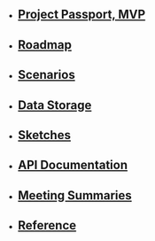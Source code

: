 
* ## [Project Passport, MVP](https://schstp.github.io/Theater-Platform/passport/table_of_contents)

* ## [Roadmap](https://schstp.github.io/Theater-Platform/roadmap/roadmap)

* ## [Scenarios](https://schstp.github.io/Theater-Platform/scenarios/table_of_contents)

* ## [Data Storage](https://schstp.github.io/Theater-Platform/datastorage/table_of_contents)

* ## [Sketches](https://schstp.github.io/Theater-Platform/sketches/table_of_contents)

* ## [API Documentation](https://schstp.github.io/Theater-Platform/api/table_of_contents)

* ## [Meeting Summaries](https://schstp.github.io/Theater-Platform/meeting_summaries/table_of_contents)

* ## [Reference](https://schstp.github.io/Theater-Platform/reference/content)

